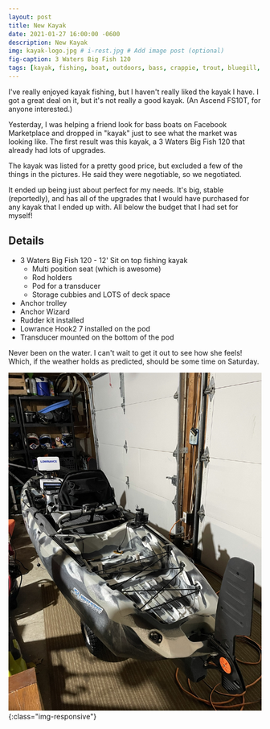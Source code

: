 ```yaml
---
layout: post
title: New Kayak
date: 2021-01-27 16:00:00 -0600
description: New Kayak
img: kayak-logo.jpg # i-rest.jpg # Add image post (optional)
fig-caption: 3 Waters Big Fish 120
tags: [kayak, fishing, boat, outdoors, bass, crappie, trout, bluegill, sunfish, gear, boating]
---
```

I've really enjoyed kayak fishing, but I haven't really liked the kayak I have. I got a great deal on it, but it's not really a good kayak. (An Ascend FS10T, for anyone interested.)

Yesterday, I was helping a friend look for bass boats on Facebook Marketplace and dropped in "kayak" just to see what the market was looking like. The first result was this kayak, a 3 Waters Big Fish 120 that already had lots of upgrades.

The kayak was listed for a pretty good price, but excluded a few of the things in the pictures. He said they were negotiable, so we negotiated.

It ended up being just about perfect for my needs. It's big, stable (reportedly), and has all of the upgrades that I would have purchased for any kayak that I ended up with. All below the budget that I had set for myself!

## Details

- 3 Waters Big Fish 120 - 12' Sit on top fishing kayak
  - Multi position seat (which is awesome)
  - Rod holders
  - Pod for a transducer
  - Storage cubbies and LOTS of deck space
- Anchor trolley
- Anchor Wizard
- Rudder kit installed
- Lowrance Hook2 7 installed on the pod
- Transducer mounted on the bottom of the pod

Never been on the water. I can't wait to get it out to see how she feels! Which, if the weather holds as predicted, should be some time on Saturday.

![The whole kayak](/assets/img/kayak-full.jpg){:class="img-responsive"}
